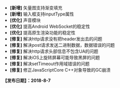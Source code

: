 
- **[新增]** 矢量图支持渐变填充
- **[新增]** 输入框支持inputType属性
- **[优化]** 声音模块
- **[优化]** 提高Android WebSocket的稳定性
- **[优化]** 提高原生渲染功能的稳定性
- **[修复]** 解决http请求没有把header发出去的问题
- **[修复]** 解决post请求发送二进制数据，数据错误的问题
- **[修复]** 解决http请求头部信息不包含UA的问题
- **[修复]** 解决iOS上旋转屏幕可能导致黑屏的问题
- **[修复]** 解决setTimeout作用域错误的问题
- **[修复]** 修正JavaScriptCore C++对象导致的GC崩溃

**【发布日期】：2018-8-7**
